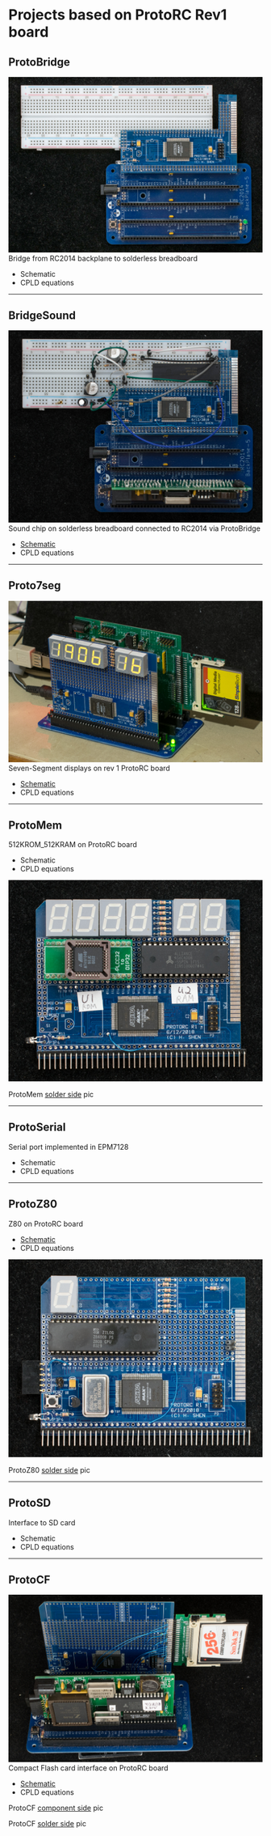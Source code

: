 # Projects based on ProtoRC Rev1 board
## ProtoBridge
![](DSC_39700928.jpg)
Bridge from RC2014 backplane to solderless breadboard
* Schematic
* CPLD equations
***
## BridgeSound
![](DSC_39930929.jpg)
Sound chip on solderless breadboard connected to RC2014 via ProtoBridge
* [Schematic](BridgeSound_scm.jpg)
* CPLD equations
***
## Proto7seg
![](DSC_36830622.jpg)
Seven-Segment displays on rev 1 ProtoRC board
* [Schematic](Proto7seg_scm.jpg)
* CPLD equations
***
## ProtoMem
512KROM_512KRAM on ProtoRC board
* Schematic
* CPLD equations

![](DSC_39640926.jpg)

ProtoMem [solder side](DSC_39650926.jpg) pic
***
## ProtoSerial
Serial port implemented in EPM7128
* Schematic
* CPLD equations
***
## ProtoZ80
Z80 on ProtoRC board
* [Schematic](ProtoZ80_scm.jpg)
* CPLD equations

![](DSC_37140716.jpg)

ProtoZ80 [solder side](DSC_37150716.jpg) pic
***
## ProtoSD
Interface to SD card
* Schematic
* CPLD equations
***
## ProtoCF
![](DSC_39941002.jpg)
Compact Flash card interface on ProtoRC board
* [Schematic](ProtoCF_scm.jpg)
* CPLD equations

ProtoCF [component side](DSC_39951002.jpg) pic

ProtoCF [solder side](DSC_39961002.jpg) pic
